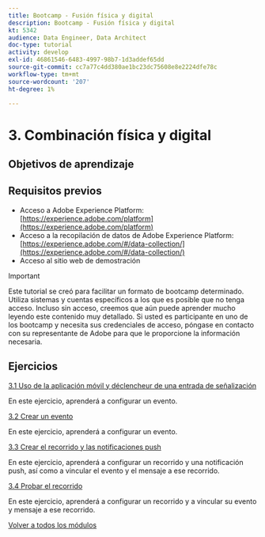 ```yaml
---
title: Bootcamp - Fusión física y digital
description: Bootcamp - Fusión física y digital
kt: 5342
audience: Data Engineer, Data Architect
doc-type: tutorial
activity: develop
exl-id: 46861546-6483-4997-98b7-1d3addef65dd
source-git-commit: cc7a77c4dd380ae1bc23dc75608e8e2224dfe78c
workflow-type: tm+mt
source-wordcount: '207'
ht-degree: 1%

---
```


# 3. Combinación física y digital

## Objetivos de aprendizaje

## Requisitos previos

- Acceso a Adobe Experience Platform: [https://experience.adobe.com/platform](https://experience.adobe.com/platform)
- Acceso a la recopilación de datos de Adobe Experience Platform: [https://experience.adobe.com/#/data-collection/](https://experience.adobe.com/#/data-collection/)
- Acceso al sitio web de demostración

>[!IMPORTANT]
>
>Este tutorial se creó para facilitar un formato de bootcamp determinado. Utiliza sistemas y cuentas específicos a los que es posible que no tenga acceso. Incluso sin acceso, creemos que aún puede aprender mucho leyendo este contenido muy detallado. Si usted es participante en uno de los bootcamp y necesita sus credenciales de acceso, póngase en contacto con su representante de Adobe para que le proporcione la información necesaria.

## Ejercicios

[3.1 Uso de la aplicación móvil y déclencheur de una entrada de señalización](./ex1.md)

En este ejercicio, aprenderá a configurar un evento.

[3.2 Crear un evento](./ex2.md)

En este ejercicio, aprenderá a configurar un evento.

[3.3 Crear el recorrido y las notificaciones push](./ex3.md)

En este ejercicio, aprenderá a configurar un recorrido y una notificación push, así como a vincular el evento y el mensaje a ese recorrido.

[3.4 Probar el recorrido](./ex4.md)

En este ejercicio, aprenderá a configurar un recorrido y a vincular su evento y mensaje a ese recorrido.

[Volver a todos los módulos](../../overview.md)
